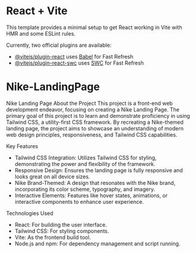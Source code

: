 # React + Vite

This template provides a minimal setup to get React working in Vite with HMR and some ESLint rules.

Currently, two official plugins are available:

- [@vitejs/plugin-react](https://github.com/vitejs/vite-plugin-react/blob/main/packages/plugin-react/README.md) uses [Babel](https://babeljs.io/) for Fast Refresh
- [@vitejs/plugin-react-swc](https://github.com/vitejs/vite-plugin-react-swc) uses [SWC](https://swc.rs/) for Fast Refresh

# Nike-LandingPage
Nike Landing Page
About the Project
This project is a front-end web development endeavor, focusing on creating a Nike Landing Page. The primary goal of this project is to learn and demonstrate proficiency in using Tailwind CSS, a utility-first CSS framework. By recreating a Nike-themed landing page, the project aims to showcase an understanding of modern web design principles, responsiveness, and Tailwind CSS capabilities.

Key Features
- Tailwind CSS Integration: Utilizes Tailwind CSS for styling, demonstrating the power and flexibility of the framework.
- Responsive Design: Ensures the landing page is fully responsive and looks great on all device sizes.
- Nike Brand-Themed: A design that resonates with the Nike brand, incorporating its color scheme, typography, and imagery.
- Interactive Elements: Features like hover states, animations, or interactive components to enhance user experience.

Technologies Used
- React: For building the user interface.
- Tailwind CSS: For styling components.
- Vite: As the frontend build tool.
- Node.js and npm: For dependency management and script running.